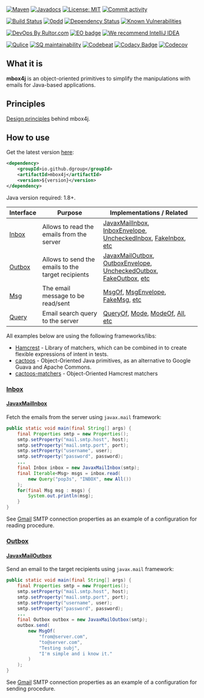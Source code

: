[![Maven](https://img.shields.io/maven-central/v/io.github.dgroup/mbox4j.svg)](https://mvnrepository.com/artifact/io.github.dgroup/mbox4j)
[![Javadocs](http://www.javadoc.io/badge/io.github.dgroup/mbox4j.svg)](http://www.javadoc.io/doc/io.github.dgroup/mbox4j)
[![License: MIT](https://img.shields.io/github/license/mashape/apistatus.svg)](./license.txt)
[![Commit activity](https://img.shields.io/github/commit-activity/y/dgroup/mbox4j.svg?style=flat-square)](https://github.com/dgroup/mbox4j/graphs/commit-activity)

[![Build Status](https://travis-ci.org/dgroup/mbox4j.svg?branch=master&style=for-the-badge)](https://travis-ci.org/dgroup/mbox4j)
[![0pdd](http://www.0pdd.com/svg?name=dgroup/mbox4j)](http://www.0pdd.com/p?name=dgroup/mbox4j)
[![Dependency Status](https://requires.io/github/dgroup/mbox4j/requirements.svg?branch=master)](https://requires.io/github/dgroup/mbox4j/requirements/?branch=master)
[![Known Vulnerabilities](https://snyk.io/test/github/dgroup/mbox4j/badge.svg)](https://snyk.io/org/dgroup/project/3bd606b4-323a-4a5e-a9cf-8fe847b7f94d/?tab=dependencies&vulns=vulnerable)

[![DevOps By Rultor.com](http://www.rultor.com/b/dgroup/mbox4j)](http://www.rultor.com/p/dgroup/mbox4j)
[![EO badge](http://www.elegantobjects.org/badge.svg)](http://www.elegantobjects.org/#principles)
[![We recommend IntelliJ IDEA](http://www.elegantobjects.org/intellij-idea.svg)](https://www.jetbrains.com/idea/)

[![Qulice](https://img.shields.io/badge/qulice-passed-blue.svg)](http://www.qulice.com/)
[![SQ maintainability](https://sonarcloud.io/api/project_badges/measure?project=io.github.dgroup%3Ambox4j&metric=sqale_rating)](https://sonarcloud.io/dashboard?id=io.github.dgroup%3Ambox4j)
[![Codebeat](https://codebeat.co/badges/03a70479-61fe-4167-bf43-84dfd78d4cc0)](https://codebeat.co/projects/github-com-dgroup-mbox4j-master)
[![Codacy Badge](https://api.codacy.com/project/badge/Grade/e72eb423424b4b6db9ba64aa97463206)](https://www.codacy.com/app/dgroup/mbox4j?utm_source=github.com&amp;utm_medium=referral&amp;utm_content=dgroup/mbox4j&amp;utm_campaign=Badge_Grade)
[![Codecov](https://codecov.io/gh/dgroup/mbox4j/branch/master/graph/badge.svg)](https://codecov.io/gh/dgroup/mbox4j)

## What it is
**mbox4j** is an object-oriented primitives to simplify the manipulations with emails for Java-based applications.

## Principles
[Design principles](http://www.elegantobjects.org#principles) behind mbox4j.

## How to use
Get the latest version [here](https://github.com/dgroup/mbox4j/releases):

```xml
<dependency>
    <groupId>io.github.dgroup</groupId>
    <artifactId>mbox4j</artifactId>
    <version>${version}</version>
</dependency>
```

Java version required: 1.8+.

Interface           | Purpose                                               | Implementations / Related                    
--------------------|-------------------------------------------------------|---------------------------
[Inbox](#inbox)     | Allows to read the emails from the server             | [JavaxMailInbox](src/main/java/io/github/dgroup/mbox4j/inbox/javax/JavaxMailInbox.java), [InboxEnvelope](src/main/java/io/github/dgroup/mbox4j/inbox/InboxEnvelope.java), [UncheckedInbox](src/main/java/io/github/dgroup/mbox4j/inbox/UncheckedInbox.java), [FakeInbox](src/main/java/io/github/dgroup/mbox4j/inbox/FakeInbox.java), [etc](src/main/java/io/github/dgroup/mbox4j/inbox)                            
[Outbox](#outbox)   | Allows to send the emails to the target recipients    | [JavaxMailOutbox](src/main/java/io/github/dgroup/mbox4j/outbox/javax/JavaxMailInboxTest.java), [OutboxEnvelope](src/main/java/io/github/dgroup/mbox4j/outbox/OutboxEnvelope.java), [UncheckedOutbox](src/main/java/io/github/dgroup/mbox4j/outbox/UncheckedOutbox.java), [FakeOutbox](src/main/java/io/github/dgroup/mbox4j/outbox/FakeOutbox.java), [etc](src/main/java/io/github/dgroup/mbox4j/outbox)                    
[Msg](#msg)         | The email message to be read/sent                     | [MsgOf](src/main/java/io/github/dgroup/mbox4j/msg/MsgOf.java), [MsgEnvelope](src/main/java/io/github/dgroup/mbox4j/msg/MsgEnvelope.java), [FakeMsg](src/main/java/io/github/dgroup/mbox4j/msg/FakeMsg.java), [etc](src/main/java/io/github/dgroup/mbox4j/msg)
[Query](#query)     | Email search query to the server                      | [QueryOf](src/main/java/io/github/dgroup/mbox4j/query/QueryOf.java), [Mode](src/main/java/io/github/dgroup/mbox4j/query/mode/Mode.java), [ModeOf](src/main/java/io/github/dgroup/mbox4j/query/mode/ModeOf.java), [All](src/main/java/io/github/dgroup/mbox4j/query/mode/All.java), [etc](src/main/java/io/github/dgroup/mbox4j/query)            

All examples below are using the following frameworks/libs:
 - [Hamcrest](https://github.com/hamcrest/JavaHamcrest) - Library of matchers, which can be combined in to create flexible expressions of intent in tests.
 - [cactoos](https://github.com/yegor256/cactoos) - Object-Oriented Java primitives, as an alternative to Google Guava and Apache Commons.
 - [cactoos-matchers](https://github.com/yegor256/cactoos) - Object-Oriented Hamcrest matchers

### [Inbox](src/main/java/io/github/dgroup/mbox4j/Inbox.java)
#### [JavaxMailInbox](src/main/java/io/github/dgroup/mbox4j/inbox/javax/JavaxMailInbox.java)
Fetch the emails from the server using `javax.mail` framework:
```java
public static void main(final String[] args) {
    final Properties smtp = new Properties();
    smtp.setProperty("mail.smtp.host", host);
    smtp.setProperty("mail.smtp.port", port);
    smtp.setProperty("username", user);
    smtp.setProperty("password", password);
    ...
    final Inbox inbox = new JavaxMailInbox(smtp);
    final Iterable<Msg> msgs = inbox.read(
        new Query("pop3s", "INBOX", new All())
    );
    for(final Msg msg : msgs) {
        System.out.println(msg);
    }
}
```
See [Gmail](src/test/java/io/github/dgroup/mbox4j/GmailSmtpProperties.java) SMTP connection properties as an example of a configuration for reading procedure.
### [Outbox](src/main/java/io/github/dgroup/mbox4j/Outbox.java)
#### [JavaxMailOutbox](src/main/java/io/github/dgroup/mbox4j/outbox/javax/JavaxMailInboxTest.java)
Send an email to the target recipients using `javax.mail` framework:
```java
public static void main(final String[] args) {
    final Properties smtp = new Properties();
    smtp.setProperty("mail.smtp.host", host);
    smtp.setProperty("mail.smtp.port", port);
    smtp.setProperty("username", user);
    smtp.setProperty("password", password);
    ...
    final Outbox outbox = new JavaxMailOutbox(smtp);
    outbox.send(
        new MsgOf(
            "from@server.com", 
            "to@server.com", 
            "Testing subj", 
            "I'm simple and i know it."
        )
    );
}
```
See [Gmail](src/test/java/io/github/dgroup/mbox4j/GmailSmtpProperties.java) SMTP connection properties as an example of a configuration for sending procedure. 